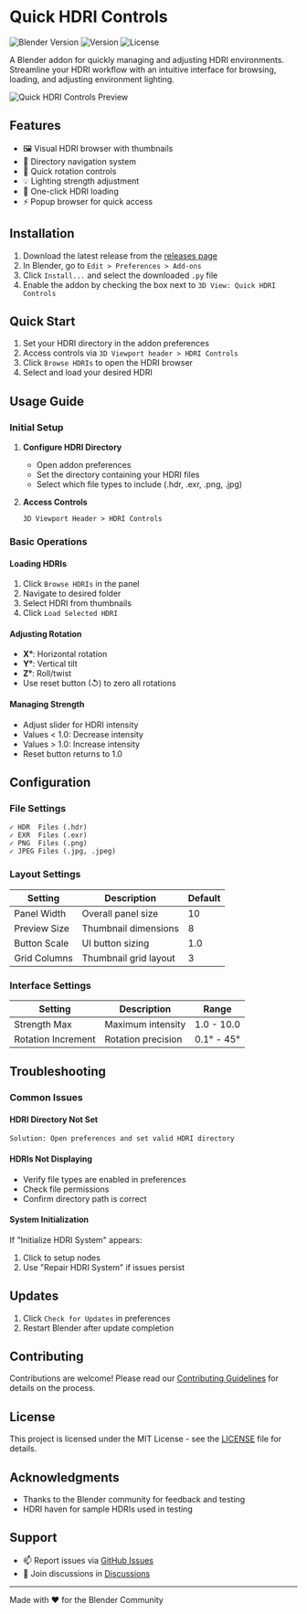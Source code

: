 # Quick HDRI Controls

![Blender Version](https://img.shields.io/badge/Blender-4.2.0+-blue.svg)
![Version](https://img.shields.io/badge/Version-0.8-green.svg)
![License](https://img.shields.io/badge/License-MIT-yellow.svg)

A Blender addon for quickly managing and adjusting HDRI environments. Streamline your HDRI workflow with an intuitive interface for browsing, loading, and adjusting environment lighting.

![Quick HDRI Controls Preview](screenshots/preview.png)

## Features

- 🖼️ Visual HDRI browser with thumbnails
- 📂 Directory navigation system
- 🔄 Quick rotation controls
- 💡 Lighting strength adjustment
- 🎯 One-click HDRI loading
- ⚡ Popup browser for quick access

## Installation

1. Download the latest release from the [releases page](https://github.com/yourusername/Quick-HDRI-Controls/releases)
2. In Blender, go to `Edit > Preferences > Add-ons`
3. Click `Install...` and select the downloaded `.py` file
4. Enable the addon by checking the box next to `3D View: Quick HDRI Controls`

## Quick Start

1. Set your HDRI directory in the addon preferences
2. Access controls via `3D Viewport header > HDRI Controls`
3. Click `Browse HDRIs` to open the HDRI browser
4. Select and load your desired HDRI

## Usage Guide

### Initial Setup

1. **Configure HDRI Directory**
   - Open addon preferences
   - Set the directory containing your HDRI files
   - Select which file types to include (.hdr, .exr, .png, .jpg)

2. **Access Controls**
   ```
   3D Viewport Header > HDRI Controls
   ```

### Basic Operations

#### Loading HDRIs
1. Click `Browse HDRIs` in the panel
2. Navigate to desired folder
3. Select HDRI from thumbnails
4. Click `Load Selected HDRI`

#### Adjusting Rotation
- **X°**: Horizontal rotation
- **Y°**: Vertical tilt
- **Z°**: Roll/twist
- Use reset button (↺) to zero all rotations

#### Managing Strength
- Adjust slider for HDRI intensity
- Values < 1.0: Decrease intensity
- Values > 1.0: Increase intensity
- Reset button returns to 1.0

## Configuration

### File Settings
```
✓ HDR  Files (.hdr)
✓ EXR  Files (.exr)
✓ PNG  Files (.png)
✓ JPEG Files (.jpg, .jpeg)
```

### Layout Settings
| Setting | Description | Default |
|---------|-------------|---------|
| Panel Width | Overall panel size | 10 |
| Preview Size | Thumbnail dimensions | 8 |
| Button Scale | UI button sizing | 1.0 |
| Grid Columns | Thumbnail grid layout | 3 |

### Interface Settings
| Setting | Description | Range |
|---------|-------------|-------|
| Strength Max | Maximum intensity | 1.0 - 10.0 |
| Rotation Increment | Rotation precision | 0.1° - 45° |

## Troubleshooting

### Common Issues

#### HDRI Directory Not Set
```
Solution: Open preferences and set valid HDRI directory
```

#### HDRIs Not Displaying
- Verify file types are enabled in preferences
- Check file permissions
- Confirm directory path is correct

#### System Initialization
If "Initialize HDRI System" appears:
1. Click to setup nodes
2. Use "Repair HDRI System" if issues persist

## Updates

1. Click `Check for Updates` in preferences
2. Restart Blender after update completion

## Contributing

Contributions are welcome! Please read our [Contributing Guidelines](CONTRIBUTING.md) for details on the process.

## License

This project is licensed under the MIT License - see the [LICENSE](LICENSE) file for details.

## Acknowledgments

- Thanks to the Blender community for feedback and testing
- HDRI haven for sample HDRIs used in testing

## Support

- 📫 Report issues via [GitHub Issues](https://github.com/yourusername/Quick-HDRI-Controls/issues)
- 💬 Join discussions in [Discussions](https://github.com/yourusername/Quick-HDRI-Controls/discussions)

---
Made with ❤️ for the Blender Community
